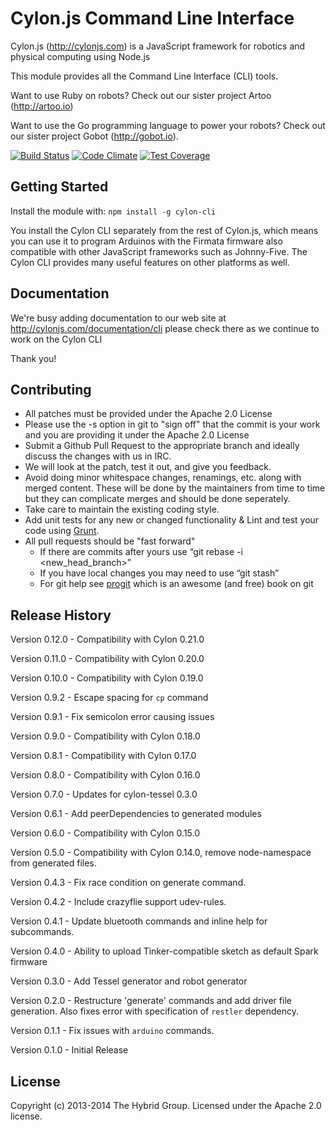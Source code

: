 # Cylon.js Command Line Interface

Cylon.js (http://cylonjs.com) is a JavaScript framework for robotics and physical computing using Node.js

This module provides all the Command Line Interface (CLI) tools.

Want to use Ruby on robots? Check out our sister project Artoo (http://artoo.io)

Want to use the Go programming language to power your robots? Check out our sister project Gobot (http://gobot.io).

[![Build Status](https://secure.travis-ci.org/hybridgroup/cylon-cli.png?branch=master)](http://travis-ci.org/hybridgroup/cylon-cli) [![Code Climate](https://codeclimate.com/github/hybridgroup/cylon-cli/badges/gpa.svg)](https://codeclimate.com/github/hybridgroup/cylon-cli) [![Test Coverage](https://codeclimate.com/github/hybridgroup/cylon-cli/badges/coverage.svg)](https://codeclimate.com/github/hybridgroup/cylon-cli)

## Getting Started
Install the module with: `npm install -g cylon-cli`

You install the Cylon CLI separately from the rest of Cylon.js, which means you can use it to program Arduinos with the Firmata firmware also compatible with other JavaScript frameworks such as Johnny-Five. The Cylon CLI provides many useful features on other platforms as well.

## Documentation
We're busy adding documentation to our web site at http://cylonjs.com/documentation/cli please check there as we continue to work on the Cylon CLI

Thank you!

## Contributing

* All patches must be provided under the Apache 2.0 License
* Please use the -s option in git to "sign off" that the commit is your work and you are providing it under the Apache 2.0 License
* Submit a Github Pull Request to the appropriate branch and ideally discuss the changes with us in IRC.
* We will look at the patch, test it out, and give you feedback.
* Avoid doing minor whitespace changes, renamings, etc. along with merged content. These will be done by the maintainers from time to time but they can complicate merges and should be done seperately.
* Take care to maintain the existing coding style.
* Add unit tests for any new or changed functionality & Lint and test your code using [Grunt](http://gruntjs.com/).
* All pull requests should be "fast forward"
  * If there are commits after yours use “git rebase -i <new_head_branch>”
  * If you have local changes you may need to use “git stash”
  * For git help see [progit](http://git-scm.com/book) which is an awesome (and free) book on git

## Release History

Version 0.12.0 - Compatibility with Cylon 0.21.0

Version 0.11.0 - Compatibility with Cylon 0.20.0

Version 0.10.0 - Compatibility with Cylon 0.19.0

Version 0.9.2 - Escape spacing for `cp` command

Version 0.9.1 - Fix semicolon error causing issues

Version 0.9.0 - Compatibility with Cylon 0.18.0

Version 0.8.1 - Compatibility with Cylon 0.17.0

Version 0.8.0 - Compatibility with Cylon 0.16.0

Version 0.7.0 - Updates for cylon-tessel 0.3.0

Version 0.6.1 - Add peerDependencies to generated modules

Version 0.6.0 - Compatibility with Cylon 0.15.0

Version 0.5.0 - Compatibility with Cylon 0.14.0, remove node-namespace from generated files.

Version 0.4.3 - Fix race condition on generate command.

Version 0.4.2 - Include crazyflie support udev-rules.

Version 0.4.1 - Update bluetooth commands and inline help for subcommands.

Version 0.4.0 - Ability to upload Tinker-compatible sketch as default Spark firmware

Version 0.3.0 - Add Tessel generator and robot generator

Version 0.2.0 - Restructure 'generate' commands and add driver file generation.
                Also fixes error with specification of `restler` dependency.

Version 0.1.1 - Fix issues with `arduino` commands.

Version 0.1.0 - Initial Release

## License
Copyright (c) 2013-2014 The Hybrid Group. Licensed under the Apache 2.0 license.
